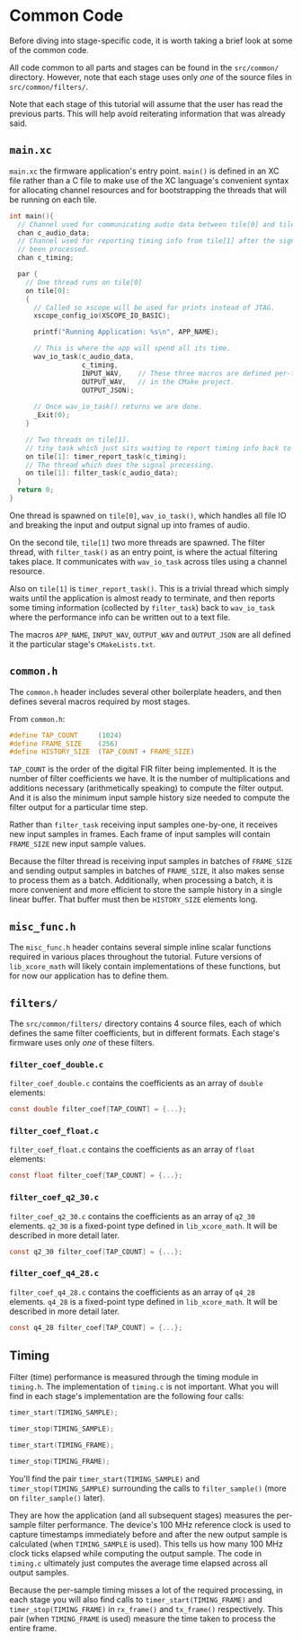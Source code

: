 
# Common Code

Before diving into stage-specific code, it is worth taking a brief look at some
of the common code.

All code common to all parts and stages can be found in the
`src/common/` directory. However, note that each stage uses only _one_
of the source files in `src/common/filters/`.

Note that each stage of this tutorial will assume that the user has read the
previous parts. This will help avoid reiterating information that was already
said.

## `main.xc`

`main.xc` the firmware application's entry point. `main()` is
defined in an XC file rather than a C file to make use of the XC language's
convenient syntax for allocating channel resources and for bootstrapping the
threads that will be running on each tile.

```c
int main(){
  // Channel used for communicating audio data between tile[0] and tile[1].
  chan c_audio_data;
  // Channel used for reporting timing info from tile[1] after the signal has
  // been processed.
  chan c_timing;

  par {
    // One thread runs on tile[0]
    on tile[0]: 
    {
      // Called so xscope will be used for prints instead of JTAG.
      xscope_config_io(XSCOPE_IO_BASIC);

      printf("Running Application: %s\n", APP_NAME);

      // This is where the app will spend all its time.
      wav_io_task(c_audio_data, 
                  c_timing, 
                  INPUT_WAV,    // These three macros are defined per-target
                  OUTPUT_WAV,   // in the CMake project.
                  OUTPUT_JSON);
      
      // Once wav_io_task() returns we are done.
      _Exit(0);
    }

    // Two threads on tile[1].
    // tiny task which just sits waiting to report timing info back to tile[0]
    on tile[1]: timer_report_task(c_timing);
    // The thread which does the signal processing.
    on tile[1]: filter_task(c_audio_data);
  }
  return 0;
}
```

One thread is spawned on `tile[0]`, `wav_io_task()`, which handles all file IO
and breaking the input and output signal up into frames of audio.

On the second tile, `tile[1]` two more threads are spawned. The filter thread,
with `filter_task()` as an entry point, is where the actual filtering takes
place. It communicates with `wav_io_task` across tiles using a channel resource.

Also on `tile[1]` is `timer_report_task()`. This is a trivial thread which
simply waits until the application is almost ready to terminate, and then
reports some timing information (collected by `filter_task`) back to
`wav_io_task` where the performance info can be written out to a text file.

The macros `APP_NAME`, `INPUT_WAV`, `OUTPUT_WAV` and `OUTPUT_JSON` are all defined it the particular stage's `CMakeLists.txt`.

## `common.h`

The `common.h` header includes several other boilerplate headers, and
then defines several macros required by most stages.

From `common.h`:
```c
#define TAP_COUNT     (1024)
#define FRAME_SIZE    (256)
#define HISTORY_SIZE  (TAP_COUNT + FRAME_SIZE)
```

`TAP_COUNT` is the order of the digital FIR filter being implemented. It is the
number of filter coefficients we have. It is the number of multiplications and
additions necessary (arithmetically speaking) to compute the filter output. And
it is also the minimum input sample history size needed to compute the filter
output for a particular time step.

Rather than `filter_task` receiving input samples one-by-one, it receives new
input samples in frames. Each frame of input samples will contain `FRAME_SIZE`
new input sample values.

Because the filter thread is receiving input samples in batches of `FRAME_SIZE`
and sending output samples in batches of `FRAME_SIZE`, it also makes sense to
process them as a batch. Additionally, when processing a batch, it is more
convenient and more efficient to store the sample history in a single linear
buffer. That buffer must then be `HISTORY_SIZE` elements long.

## `misc_func.h`

The `misc_func.h` header contains several simple inline scalar functions
required in various places throughout the tutorial. Future versions of
`lib_xcore_math` will likely contain implementations of these functions, but for
now our application has to define them.

## `filters/`

The `src/common/filters/` directory contains 4 source files, each of
which defines the same filter coefficients, but in different formats. Each
stage's firmware uses only _one_ of these filters.

### `filter_coef_double.c` 

`filter_coef_double.c` contains the coefficients as an array of `double`
elements:

```C
const double filter_coef[TAP_COUNT] = {...};
```

### `filter_coef_float.c` 

`filter_coef_float.c` contains the coefficients as an array of `float` elements:

```C
const float filter_coef[TAP_COUNT] = {...};
```

### `filter_coef_q2_30.c` 

`filter_coef_q2_30.c` contains the coefficients as an array of `q2_30` elements. `q2_30` is a fixed-point type defined in `lib_xcore_math`. It will be described in more detail later.

```C
const q2_30 filter_coef[TAP_COUNT] = {...};
```

### `filter_coef_q4_28.c` 

`filter_coef_q4_28.c` contains the coefficients as an array of `q4_28` elements. `q4_28` is a fixed-point type defined in `lib_xcore_math`. It will be described in more detail later.

```C
const q4_28 filter_coef[TAP_COUNT] = {...};
```

## Timing

Filter (time) performance is measured through the timing module in `timing.h`. The implementation of `timing.c` is not important. What you will find in each stage's implementation are the following four calls:

```c
timer_start(TIMING_SAMPLE);
```
```c
timer_stop(TIMING_SAMPLE);
```
```c
timer_start(TIMING_FRAME);
```
```c
timer_stop(TIMING_FRAME);
```

You'll find the pair `timer_start(TIMING_SAMPLE)` and `timer_stop(TIMING_SAMPLE)` surrounding the calls to `filter_sample()` (more on `filter_sample()` later).

They are how the application (and all subsequent stages) measures the per-sample
filter performance. The device's 100 MHz reference clock is used to capture
timestamps immediately before and after the new output sample is calculated
(when `TIMING_SAMPLE` is used). This tells us how many 100 MHz clock ticks
elapsed while computing the output sample. The code in `timing.c` ultimately
just computes the average time elapsed across all output samples.

Because the per-sample timing misses a lot of the required processing, in each
stage you will also find calls to `timer_start(TIMING_FRAME)` and
`timer_stop(TIMING_FRAME)` in `rx_frame()` and `tx_frame()` respectively. This
pair (when `TIMING_FRAME` is used) measure the time taken to process the entire
frame.
